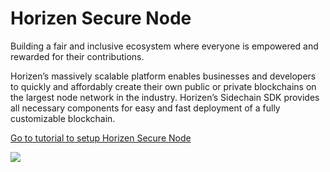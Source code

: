 # Horizen Secure Node

Building a fair and inclusive ecosystem where everyone is empowered and rewarded for their contributions.

Horizen’s massively scalable platform enables businesses and developers to quickly and affordably create their own public or private blockchains on the largest node network in the industry. Horizen’s Sidechain SDK provides all necessary components for easy and fast deployment of a fully customizable blockchain.

​[Go to tutorial to setup Horizen Secure Node](https://app.gitbook.com/@ankr/s/docs/\~/drafts/-MLJlkH94Uko9-A7RixO/staking-nodes/horizen-secure-node/tutorial)​

![](https://gblobscdn.gitbook.com/assets%2F-MF6NYa65t3TUvQZ0zRX%2F-MLJlo2TDrAsH\_om50\_f%2F-MLJltWoM3b-V7zfOSvS%2Fimage.png?alt=media\&token=df0879ac-85aa-40d4-8fe1-fda1837fb65d)
